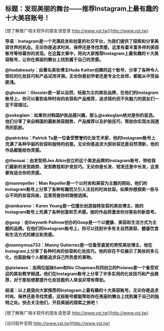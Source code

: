 ## **标题：发现美丽的舞台——推荐Instagram上最有趣的十大美容账号！**

[想了解推广相关软件的朋友请登录 http://www.vst.tw](http://www.vst.tw)

**导语：Instagram是一个充满启发和创意的社交平台，为我们提供了探索和分享美容世界的机会。无论你是追求时尚、保养还是寻找灵感，这里有着丰富多样的美容账号等待着你的发现。在这篇文章中，将向大家推荐Instagram上最有趣的十大美容账号，让你在美丽的舞台上找到属于自己的灵感。**

**@hudabeauty：由著名美妆博主Huda Kattan创建的这个账号，分享了各种令人惊叹的化妆技巧和产品试用评测。无论你是初学者还是专业化妆师，都能从中受益匪浅。**

**@glossier：Glossier是一家以自然、轻盈为主的美妆品牌，在他们的Instagram账号上，你可以看到各种时尚的妆容和产品推荐，追求简约但不失魅力的朋友们一定不容错过。**

**@sokoglam：如果你对韩国护肤品感兴趣，那么@sokoglam绝对是你的首选。他们分享了来自韩国的最新美容趋势、产品推荐以及护肤技巧，帮助你实现水润透亮的肌肤。**

**@patrickta：Patrick Ta是一位备受赞誉的化妆艺术家，他的Instagram账号上充满了各种华丽的妆容和独特的创意。无论你是追求大胆妆容还是自然清新，他的作品都能给你灵感。**

**@theouai：由发型师Jen Atkin创立的这个美发品牌的Instagram账号，带给我们最新的发型趋势、发型教程和护发技巧。无论你是长发、短发还是中长发，这里都有适合你的灵感。**

**@manrepeller：Man Repeller是一个以时尚和美容为主题的网站，他们的Instagram账号上分享了各种有趣而又引人注目的时尚妆容。如果你想探索一些与众不同的妆容风格，这里将是你的理想选择。**

**@iamkareno：Karen Yeung是一位擅长创造独特妆容的美妆博主，她的Instagram账号上充满了各种创意和艺术感。她的作品将激发你对美妆的新思考。**

**@goop：由Gwyneth Paltrow创办的Goop是一个以健康、美容和生活方式为主题的品牌。在他们的Instagram账号上，你可以找到许多有关自然美容、健康饮食和生活方式的建议和灵感。**

**@mannymua733：Manny Gutierrez是一位备受喜爱的男性美妆博主，他在Instagram上分享了各种时尚的妆容和化妆技巧。他的存在不仅展示了美妆的多元化，也鼓励每个人都能追求自己所热爱的事物。**

**@pixiwoos：由两位姐妹Sam和Nic Chapman共同创立的Pixiwoo是一个备受欢迎的美妆教学频道。他们在Instagram账号上分享了许多实用的化妆技巧和产品推荐，对于那些想要提升化妆技能的人来说非常有帮助。**

**结语：以上是我向大家推荐的Instagram上最有趣的十大美容账号。无论你是追求时尚、保养还是寻找灵感，这些账号都能帮助你在美丽的舞台上找到属于自己的独特之处。快去关注他们，开启美丽的探索之旅吧！**

[想了解推广相关软件的朋友请登录 http://www.vst.tw](http://www.vst.tw)


[访问软件官网 http://www.vst.tw](http://www.vst.tw)
